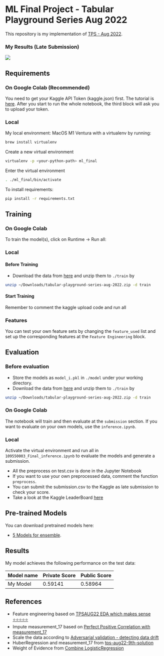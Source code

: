 # ML Final Project - Tabular Playground Series Aug 2022

This repository is my implementation of [TPS - Aug 2022](https://www.kaggle.com/competitions/tabular-playground-series-aug-2022/overview). 

### My Results (Late Submission)
![](https://i.imgur.com/IrSKuig.png)
## Requirements

### On Google Colab (Recommended)

You need to get your Kaggle API Token (kaggle.json) first. The tutorial is [here](https://www.kaggle.com/general/74235).
After you start to run the whole notebook, the third block will ask you to upload your token.

### Local 
My local environment: MacOS M1 Ventura
with a virtualenv by running:
```zsh
brew install virtualenv
```
Create a new virtual environment
```zsh
virtualenv -p <your-python-path> ml_final
```
Enter the virtual environment
```zsh
. ./ml_final/bin/activate
```
To install requirements:
```zsh
pip install -r requirements.txt
```

## Training

### On Google Colab
To train the model(s), click on Runtime -> Run all:


### Local 

#### Before Training
- Download the data from [here](https://www.kaggle.com/competitions/tabular-playground-series-aug-2022/data) and unzip them to `./train` by
```zsh
unzip ~/Downloads/tabular-playground-series-aug-2022.zip -d train
```
#### Start Training
Remember to comment the kaggle upload code and run all
### Features

You can test your own feature sets by changing the `feature_used` list and set up the corresponding features at the `Feature Engineering` block.

## Evaluation
### Before evaluation
- Store the models as `model_i.pkl` in `./model` under your working directory. 
- Download the data from [here](https://www.kaggle.com/competitions/tabular-playground-series-aug-2022/data) and unzip them to `./train` by
```zsh
unzip ~/Downloads/tabular-playground-series-aug-2022.zip -d train
```
### On Google Colab

The notebook will train and then evaluate at the `submission` section. If you want to evaluate on your own models, use the `inference.ipynb`.

### Local

Activate the virtual environment and run all in `109550003_Final_inference.ipynb` to evaluate the models and generate a submission.


- All the preprocess on test.csv is done in the Jupyter Notebook
- If you want to use your own preprocessed data, comment the function `preprocess`. 
- You can submit the submission.csv to the Kaggle as late submission to check your score.
- Take a look at the Kaggle LeaderBoard [here](https://www.kaggle.com/competitions/tabular-playground-series-aug-2022/leaderboard)

## Pre-trained Models

You can download pretrained models here:

- [5 Models for ensemble](https://drive.google.com/drive/folders/11daP6XIH65Hw24mCHLO25GiEf7y93gWQ?usp=sharing). 

## Results

My model achieves the following performance on the test data:

| Model name         | Private Score   | Public Score   |
| ------------------ |---------------- | -------------- |
| My Model           |     0.59141     |      0.58964   |


## References
- Feature engineering based on [TPSAUG22 EDA which makes sense ⭐️⭐️⭐️⭐️⭐️](https://www.kaggle.com/code/ambrosm/tpsaug22-eda-which-makes-sense#The-float-columns)
- Impute measurement_17 based on [Perfect Positive Correlation with measurement_17](https://www.kaggle.com/competitions/tabular-playground-series-aug-2022/discussion/343939)
- Scale the data according to [Adversarial validation - detecting data drift](https://www.kaggle.com/code/nnjjpp/adversarial-validation-detecting-data-drift)
- HuberRegression and measurement_17 from [tps-aug22-9th-solution](https://www.kaggle.com/code/takanashihumbert/tps-aug22-9th-solution/notebook)
- Weight of Evidence from [Combine LogisticRegression](https://www.kaggle.com/code/argyrisanastopoulos/private-score-0-59144-combine-logisticregression)
